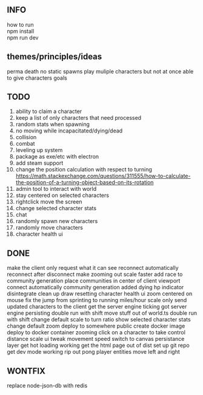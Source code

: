 ## INFO
how to run  
npm install  
npm run dev  

## themes/principles/ideas
perma death
no static spawns
play muliple characters but not at once
able to give characters goals

## TODO
1. ability to claim a character  
2. keep a list of only characters that need processed  
3. random stats when spawning  
4. no moving while incapacitated/dying/dead  
5. collision  
6. combat  
7. leveling up system  
8. package as exe/etc with electron
9. add steam support
10. change the position calculation with respect to turning
https://math.stackexchange.com/questions/311555/how-to-calculate-the-position-of-a-turning-object-based-on-its-rotation
11. admin tool to interact with world
12. stay centered on selected characters
13. rightclick move the screen
14. change selected character stats
15. chat
16. randomly spawn new characters
17. randomly move characters
18. character health ui

## DONE
make the client only request what it can see
reconnect automatically
reconnect after disconnect
make zooming out scale faster
add race to community generation
place communities in center of client viewport
connect automatically
community generation
added dying hp indicator
disintegrate
clean up draw resetting
character health ui
zoom centered on mouse
fix the jump from sprinting to running
miles/hour scale
only send updated characters to the client
get the server engine ticking
got server engine persisting
double run with shift
move stuff out of world.ts
double run with shift
change default scale to turn ratio
show selected character stats
change default zoom
deploy to somewhere public
create docker image
deploy to docker container
zooming
click on a character to take control
distance scale ui
tweak movement speed
switch to canvas
persistance layer
get hot loading working
get the html page out of dist
set up git repo
get dev mode working
rip out pong
player entities
move left and right

## WONTFIX
replace node-json-db with redis
